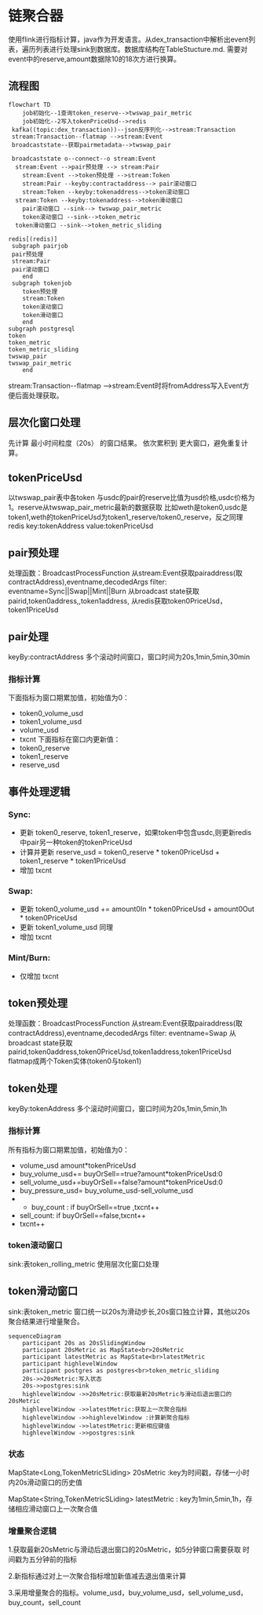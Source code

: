 


# 链聚合器
使用flink进行指标计算，java作为开发语言。从dex_transaction中解析出event列表，遍历列表进行处理sink到数据库。数据库结构在TableStucture.md. 需要对event中的reserve,amount数据除10的18次方进行换算。
## 流程图
```mermaid
flowchart TD
	job初始化--1查询token_reserve-->twswap_pair_metric
	job初始化--2写入tokenPriceUsd-->redis
 kafka((topic:dex_transaction))--json反序列化-->stream:Transaction
 stream:Transaction--flatmap -->stream:Event
 broadcaststate--获取pairmetadata-->twswap_pair

 broadcaststate o--connect--o stream:Event
  stream:Event -->pair预处理 --> stream:Pair
	stream:Event -->token预处理 -->stream:Token
	stream:Pair --keyby:contractaddress--> pair滚动窗口
	stream:Token --keyby:tokenaddress-->token滚动窗口
  stream:Token --keyby:tokenaddress-->token滑动窗口
	pair滚动窗口 --sink--> twswap_pair_metric
	token滚动窗口 --sink-->token_metric
  token滑动窗口 --sink-->token_metric_sliding
	 
redis[(redis)]
 subgraph pairjob
 pair预处理
 stream:Pair
 pair滚动窗口
    end
 subgraph tokenjob
    token预处理
    stream:Token
    token滚动窗口
    token滑动窗口
    end
subgraph postgresql
token
token_metric
token_metric_sliding
twswap_pair
twswap_pair_metric
    end

```

stream:Transaction--flatmap -->stream:Event时将fromAddress写入Event方便后面处理获取。
## 层次化窗口处理
先计算 最小时间粒度（20s） 的窗口结果。
依次累积到 更大窗口，避免重复计算。

## tokenPriceUsd
以twswap_pair表中各token 与usdc的pair的reserve比值为usd价格,usdc价格为1。reserve从twswap_pair_metric最新的数据获取
比如weth是token0,usdc是token1,weth的tokenPriceUsd为token1_reserve/token0_reserve，反之同理
redis key:tokenAddress value:tokenPriceUsd
## pair预处理
处理函数：BroadcastProcessFunction
从stream:Event获取pairaddress(取contractAddress),eventname,decodedArgs
filter: eventname=Sync||Swap||Mint||Burn
从broadcast state获取pairid,token0address,,token1address,
从redis获取token0PriceUsd，token1PriceUsd
## pair处理
keyBy:contractAddress
多个滚动时间窗口，窗口时间为20s,1min,5min,30min
### 指标计算
下面指标为窗口期累加值，初始值为0：
- token0_volume_usd
- token1_volume_usd
- volume_usd
- txcnt
下面指标在窗口内更新值：
- token0_reserve
- token1_reserve
- reserve_usd
## 事件处理逻辑
### Sync:
- 更新 token0_reserve, token1_reserve，如果token中包含usdc,则更新redis中pair另一种token的tokenPriceUsd
- 计算并更新 reserve_usd = token0_reserve * token0PriceUsd + token1_reserve * token1PriceUsd
- 增加 txcnt
### Swap:
- 更新 token0_volume_usd += amount0In * token0PriceUsd + amount0Out * token0PriceUsd
- 更新 token1_volume_usd 同理
- 增加 txcnt
### Mint/Burn:
- 仅增加 txcnt
## token预处理
处理函数：BroadcastProcessFunction
从stream:Event获取pairaddress(取contractAddress),eventname,decodedArgs
filter: eventname=Swap
从broadcast state获取pairid,token0address,token0PriceUsd,token1address,token1PriceUsd
flatmap成两个Token实体(token0与token1)

## token处理
keyBy:tokenAddress
多个滚动时间窗口，窗口时间为20s,1min,5min,1h
### 指标计算
所有指标为窗口期累加值，初始值为0：
- volume_usd amount*tokenPriceUsd
- buy_volume_usd+= buyOrSell==true?amount*tokenPriceUsd:0
- sell_volume_usd+=buyOrSell==false?amount*tokenPriceUsd:0
- buy_pressure_usd= buy_volume_usd-sell_volume_usd
- - buy_count : if buyOrSell==true ,txcnt++
- sell_count: if buyOrSell==false,txcnt++
- txcnt++
<!-- - buyers_count = buyOrSell==true的txOriginAddress集合
- sellers_count =buyOrSell==false的txOriginAddress集合
- makers_count = buyers_count+sellers_count -->


### token滚动窗口
sink:表token_rolling_metric
使用层次化窗口处理
## token滑动窗口
sink:表token_metric
窗口统一以20s为滑动步长,20s窗口独立计算，其他以20s聚合结果进行增量聚合。
```mermaid
sequenceDiagram
    participant 20s as 20sSlidingWindow
    participant 20sMetric as MapState<br>20sMetric
    participant latestMetric as MapState<br>latestMetric
    participant highlevelWindow
    participant postgres as postgres<br>token_metric_sliding
    20s->>20sMetric:写入状态
    20s->>postgres:sink
    highlevelWindow ->>20sMetric:获取最新20sMetric与滑动后退出窗口的20sMetric
    highlevelWindow ->>latestMetric:获取上一次聚合指标
    highlevelWindow ->>highlevelWindow :计算新聚合指标
    highlevelWindow ->>latestMetric:更新相应键值
    highlevelWindow ->>postgres:sink
```
### 状态

MapState<Long,TokenMetricSLiding> 20sMetric  :key为时间戳，存储一小时内20s滑动窗口的历史值

MapState<String,TokenMetricSLiding> latestMetric : key为1min,5min,1h，存储相应滑动窗口上一次聚合值

### 增量聚合逻辑

1.获取最新20sMetric与滑动后退出窗口的20sMetric，如5分钟窗口需要获取 时间戳为五分钟前的指标

2.新指标通过对上一次聚合指标增加新值减去退出值来计算

3.采用增量聚合的指标。volume_usd，buy_volume_usd，sell_volume_usd，buy_count，sell_count